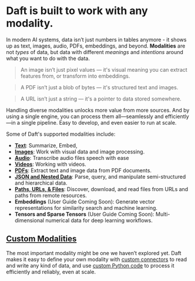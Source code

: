 # Daft is built to work with **any modality**.

In modern AI systems, data isn’t just numbers in tables anymore - it shows up as text, images, audio, PDFs, embeddings, and beyond. **Modalities** are not *types* of data, but data with different *meanings* and *intentions* around what you want to do with the data.

> An image isn’t just pixel values — it's visual meaning you can extract features from, or transform into embeddings.

> A PDF isn’t just a blob of bytes — it's structured text and images.

> A URL isn’t just a string — it's a pointer to data stored somewhere.

Handling diverse modalities unlocks more value from more sources. And by using a single engine, you can process them all—seamlessly and efficiently—in a single pipeline. Easy to develop, and even easier to run at scale.

Some of Daft's supported modalities include:

- **[Text](text.md)**: Summarize, Embed,
- **[Images](images.md)**: Work with visual data and image processing.
- **[Audio](audio.md)**: Transcribe audio files speech with ease
- **[Videos](videos.md)**: Working with videos.
- **[PDFs](../examples/document-processing.md)**: Extract text and image data from PDF documents.
- **[JSON and Nested Data](json.md)**: Parse, query, and manipulate semi-structured and hierarchical data.
- **[Paths, URLs, & Files](urls.md)**: Discover, download, and read files from URLs and paths from remote resources.
- **Embeddings** (User Guide Coming Soon): Generate vector representations for similarity search and machine learning.
- **Tensors and Sparse Tensors** (User Guide Coming Soon): Multi-dimensional numerical data for deep learning workflows.


## **[Custom Modalities](custom.md)**

The most important modality might be one we haven’t explored yet. Daft makes it easy to define your own modality with [custom connectors](../connectors/custom.md) to read and write any kind of data, and use [custom Python code](../custom-code/index.md) to process it efficiently and reliably, even at scale.
